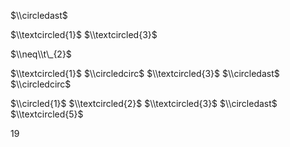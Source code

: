 $\\circledast$

$\\textcircled{1}$ $\\textcircled{3}$

$\\neq\\t\_{2}$

$\\textcircled{1}$ $\\circledcirc$ $\\textcircled{3}$ $\\circledast$ $\\circledcirc$

$\\circled{1}$ $\\textcircled{2}$ $\\textcircled{3}$ $\\circledast$ $\\textcircled{5}$

19